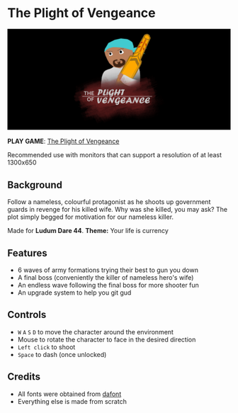 # The Plight of Vengeance

![Game logo](/Assets/Sprites/Intro/TitleScreenCropped.png)

**PLAY GAME**: [The Plight of Vengeance](https://mohmankoo.itch.io/the-plight-of-vengeance)

Recommended use with monitors that can support a resolution of at least 1300x650

## Background
Follow a nameless, colourful protagonist as he shoots up government guards in revenge for his killed wife. Why was she killed, you may ask? The plot simply begged for motivation for our nameless killer.

Made for **Ludum Dare 44**. **Theme:** Your life is currency

## Features
* 6 waves of army formations trying their best to gun you down
* A final boss (conveniently the killer of nameless hero's wife)
* An endless wave following the final boss for more shooter fun
* An upgrade system to help you git gud 

## Controls
* `W` `A` `S` `D` to move the character around the environment
* Mouse to rotate the character to face in the desired direction
* `Left click` to shoot
* `Space` to dash (once unlocked)

## Credits
* All fonts were obtained from [dafont](https://www.dafont.com/)
* Everything else is made from scratch

